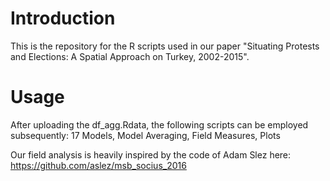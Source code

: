 # Introduction
This is the repository for the R scripts used in our paper "Situating Protests and Elections: A Spatial Approach on Turkey, 2002-2015".

# Usage
After uploading the df_agg.Rdata, the following scripts can be employed subsequently: 17 Models, Model Averaging, Field Measures, Plots

Our field analysis is heavily inspired by the code of Adam Slez here:  https://github.com/aslez/msb_socius_2016

